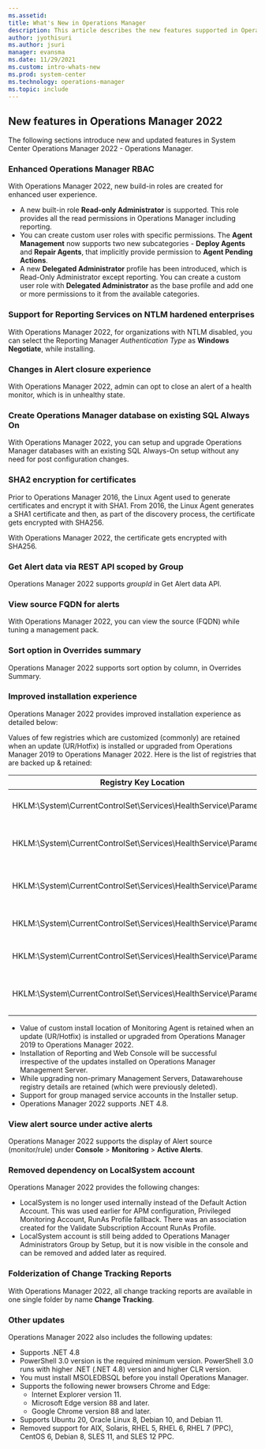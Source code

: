 ```yaml
---
ms.assetid:
title: What's New in Operations Manager
description: This article describes the new features supported in Operations Manager 2022
author: jyothisuri
ms.author: jsuri
manager: evansma
ms.date: 11/29/2021
ms.custom: intro-whats-new
ms.prod: system-center
ms.technology: operations-manager
ms.topic: include
---
```


## New features in Operations Manager 2022

The following sections introduce new and updated features in System Center Operations Manager 2022 - Operations Manager.

### Enhanced Operations Manager RBAC

With Operations Manager 2022, new build-in roles are created for enhanced user experience.  

- A new built-in role **Read-only Administrator** is supported. This role provides all the read permissions in Operations Manager including reporting.
- You can create custom user roles with specific permissions. The **Agent Management** now supports two new subcategories - **Deploy Agents** and **Repair Agents**, that implicitly provide permission to **Agent Pending Actions**.
- A new **Delegated Administrator** profile has been introduced, which is Read-Only Administrator except reporting. You can create a custom user role with **Delegated Administrator** as the base profile and add one or more permissions to it from the available categories.

### Support for Reporting Services on NTLM hardened enterprises

With Operations Manager 2022, for organizations with NTLM disabled, you can select the Reporting Manager *Authentication Type* as **Windows Negotiate**, while installing.

### Changes in Alert closure experience

With Operations Manager 2022, admin can opt to close an alert of a health monitor, which is in unhealthy state.

### Create Operations Manager database on existing SQL Always On

With Operations Manager 2022, you can setup and upgrade Operations Manager databases with an existing SQL Always-On setup without any need for post configuration changes.

### SHA2 encryption for certificates

Prior to Operations Manager 2016, the Linux Agent used to generate certificates and encrypt it with SHA1. From 2016, the Linux Agent generates a SHA1 certificate and then, as part of the discovery process, the certificate gets encrypted with SHA256.

With Operations Manager 2022, the certificate gets encrypted with SHA256.

### Get Alert data via REST API scoped by Group

Operations Manager 2022 supports *groupId* in Get Alert data API.

### View source FQDN for alerts

With Operations Manager 2022, you can view the source (FQDN) while tuning a management pack.

### Sort option in Overrides summary

Operations Manager 2022 supports sort option by column, in Overrides Summary.

### Improved installation experience

Operations Manager 2022 provides improved installation experience as detailed below:

Values of few registries which are customized (commonly) are retained when an update (UR/Hotfix) is installed or upgraded from Operations Manager 2019 to Operations Manager 2022.  Here is the list of registries that are backed up & retained:

| Registry Key Location                                            | Value                                      |
|------------------------------------------------------------------|--------------------------------------------|
| HKLM:\System\CurrentControlSet\Services\HealthService\Parameters | Persistence Cache Maximum                  |
| HKLM:\System\CurrentControlSet\Services\HealthService\Parameters | Persistence Checkpoint Depth Maximum       |
| HKLM:\System\CurrentControlSet\Services\HealthService\Parameters | Persistence Initial Database Page Count    |
| HKLM:\System\CurrentControlSet\Services\HealthService\Parameters | Persistence Maximum Sessions               |
| HKLM:\System\CurrentControlSet\Services\HealthService\Parameters | Persistence Page Hit Cache Size            |
| HKLM:\System\CurrentControlSet\Services\HealthService\Parameters | Persistence Version Store Maximum          |

- Value of custom install location of Monitoring Agent is retained when an update (UR/Hotfix) is installed or upgraded from Operations Manager 2019 to Operations Manager 2022.
- Installation of Reporting and Web Console will be successful irrespective of the updates installed on Operations Manager Management Server.
- While upgrading non-primary Management Servers, Datawarehouse registry details are retained (which were previously deleted).
- Support for group managed service accounts in the Installer setup.
- Operations Manager 2022 supports .NET 4.8.

### View alert source under active alerts

Operations Manager 2022 supports the display of Alert source (monitor/rule) under **Console** > **Monitoring** > **Active Alerts**.

### Removed dependency on LocalSystem account

Operations Manager 2022 provides the following changes:   

- LocalSystem is no longer used internally instead of the Default Action Account. This was used earlier for APM configuration, Privileged Monitoring Account, RunAs Profile fallback. There was an association created for the Validate Subscription Account RunAs Profile.  
- LocalSystem account is still being added to Operations Manager Administrators Group by Setup, but it is now visible in the console and can be removed and added later as required.  

### Folderization of Change Tracking Reports

With Operations Manager 2022, all change tracking reports are available in one single folder by name **Change Tracking**.

### Other updates

Operations Manager 2022 also includes the following updates:

- Supports .NET 4.8
- PowerShell 3.0 version is the required minimum version. PowerShell 3.0 runs with higher .NET (.NET 4.8) version and higher CLR version.
- You must install MSOLEDBSQL before you install Operations Manager.
- Supports the following newer browsers Chrome and Edge:
    - Internet Explorer version 11.
    - Microsoft Edge version 88 and later.
    - Google Chrome version 88 and later.
- Supports Ubuntu 20, Oracle Linux 8, Debian 10, and Debian 11.
- Removed support for AIX, Solaris, RHEL 5, RHEL 6, RHEL 7 (PPC), CentOS 6, Debian 8, SLES 11, and SLES 12 PPC.
